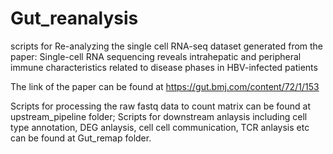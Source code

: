 # Gut_reanalysis
scripts for Re-analyzing the single cell RNA-seq dataset generated from the paper: Single-cell RNA sequencing reveals intrahepatic and peripheral immune characteristics related to disease phases in HBV-infected patients 

The link of the paper can be found at https://gut.bmj.com/content/72/1/153

Scripts for processing the raw fastq data to count matrix can be found at upstream_pipeline folder;
Scripts for downstream anlaysis including cell type annotation, DEG anlaysis, cell cell communication, TCR anlaysis etc can be found at Gut_remap folder.

